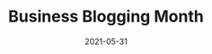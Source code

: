 ---
title: Business Blogging Month
date: 2021-05-31
published: true
tags: ['Press Release', 'Blog-in-a-Box']
series: false
cover_image: ./images/business-blogging-month-white.png
canonical_url: false
description: "Aircrft.com - the Startup Marketplace - celebrates Business Blogging Month June 2021 - with the release of Blog-in-a-Box - a complete blogging system for startups. Aircrft Code Captains are working one-on-one with each business to help launch or optimized their business blog."
---